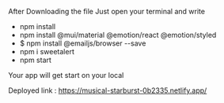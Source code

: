 After Downloading the file Just open your terminal and write
- npm install
- npm install @mui/material @emotion/react @emotion/styled
- $ npm install @emailjs/browser --save
- npm i sweetalert
- npm start
  
Your app will get start on your local

Deployed link : https://musical-starburst-0b2335.netlify.app/
